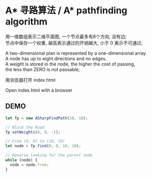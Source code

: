 # A* 寻路算法 / A* pathfinding algorithm


用一维数组表示二维平面图, 一个节点最多有8个方向, 没有边;  
节点中保存一个权重, 越高表示通过的开销越大, 小于 0 表示不可通过;

A two-dimensional plan is represented by a one-dimensional array.   
A node has up to eight directions and no edges.  
A weight is stored in the node, the higher the cost of passing,  
the less than ZERO is not passable;


用浏览器打开 index.html

Open index.html with a browser


## DEMO

```js
let fp = new ASharpFindPath(10, 10);

// Block the Road
fp.setWeights(8, 9, -1);

// From (0, 0) to (10, 10)
let node = fp.find(0, 0, 10, 10);

// Reverse looking for the parent node
while (node) {
  node = node.from;
}
```